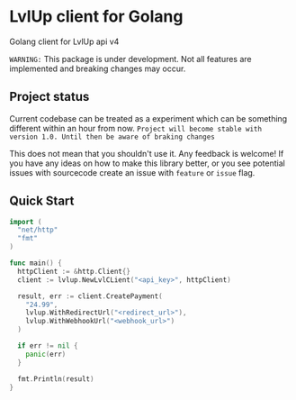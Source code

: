 # LvlUp client for Golang

Golang client for LvlUp api v4

`WARNING:` This package is under development. Not all features are implemented and breaking changes may occur.

## Project status

Current codebase can be treated as a experiment which can be something different within an hour from now. `Project will become stable with version 1.0. Until then be aware of braking changes`

This does not mean that you shouldn't use it. Any feedback is welcome! If you have any ideas on how to make this library better, or you see potential issues with sourcecode create an issue with `feature` or `issue` flag.

## Quick Start

```go
import (
  "net/http"
  "fmt"
)

func main() {
  httpClient := &http.Client{}
  client := lvlup.NewLvlCLient("<api_key>", httpClient)

  result, err := client.CreatePayment(
    "24.99",
    lvlup.WithRedirectUrl("<redirect_url>"),
    lvlup.WithWebhookUrl("<webhook_url>")
  )

  if err != nil {
    panic(err)
  }

  fmt.Println(result)
}
```
